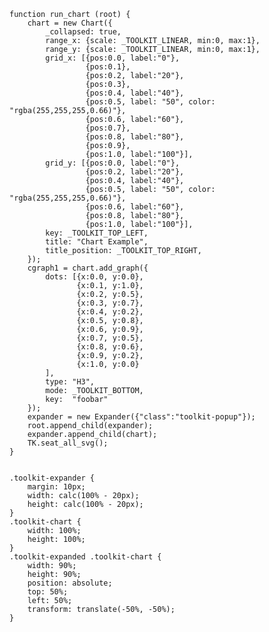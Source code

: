     function run_chart (root) {
        chart = new Chart({
            _collapsed: true,
            range_x: {scale: _TOOLKIT_LINEAR, min:0, max:1},
            range_y: {scale: _TOOLKIT_LINEAR, min:0, max:1},
            grid_x: [{pos:0.0, label:"0"},
                     {pos:0.1},
                     {pos:0.2, label:"20"},
                     {pos:0.3},
                     {pos:0.4, label:"40"},
                     {pos:0.5, label: "50", color: "rgba(255,255,255,0.66)"},
                     {pos:0.6, label:"60"},
                     {pos:0.7},
                     {pos:0.8, label:"80"},
                     {pos:0.9},
                     {pos:1.0, label:"100"}],
            grid_y: [{pos:0.0, label:"0"},
                     {pos:0.2, label:"20"},
                     {pos:0.4, label:"40"},
                     {pos:0.5, label: "50", color: "rgba(255,255,255,0.66)"},
                     {pos:0.6, label:"60"},
                     {pos:0.8, label:"80"},
                     {pos:1.0, label:"100"}],
            key: _TOOLKIT_TOP_LEFT,
            title: "Chart Example",
            title_position: _TOOLKIT_TOP_RIGHT,
        });
        cgraph1 = chart.add_graph({
            dots: [{x:0.0, y:0.0},
                   {x:0.1, y:1.0},
                   {x:0.2, y:0.5},
                   {x:0.3, y:0.7},
                   {x:0.4, y:0.2},
                   {x:0.5, y:0.8},
                   {x:0.6, y:0.9},
                   {x:0.7, y:0.5},
                   {x:0.8, y:0.6},
                   {x:0.9, y:0.2},
                   {x:1.0, y:0.0}
            ],
            type: "H3",
            mode: _TOOLKIT_BOTTOM,
            key:  "foobar"
        });
        expander = new Expander({"class":"toolkit-popup"});
        root.append_child(expander);
        expander.append_child(chart);
        TK.seat_all_svg();
    }
<pre class='css prettyprint source'><code>
.toolkit-expander {
    margin: 10px;
    width: calc(100% - 20px);
    height: calc(100% - 20px);
}
.toolkit-chart {
    width: 100%;
    height: 100%;
}
.toolkit-expanded .toolkit-chart {
    width: 90%;
    height: 90%;
    position: absolute;
    top: 50%;
    left: 50%;
    transform: translate(-50%, -50%);
}
</code></pre>
<script> prepare_example(); </script>
